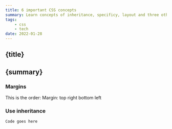 ```yaml
---
title: 6 important CSS concepts
summary: Learn concepts of inheritance, specificy, layout and three others
tags: 
    - css
    - tech
date: 2022-01-28
---
```

<article>

# {title}
## {summary}

### Margins
This is the order:  Margin: top right bottom left

### Use inheritance
`Code goes here`

</article>

